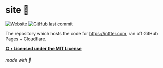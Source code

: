 # site 🔗

[![Website](https://img.shields.io/website-up-down-green-red/http/inttter.github.io/links.svg)](https://inttter.github.io/links)
[![GitHub last commit](https://img.shields.io/github/last-commit/inttter/links.svg)](https://github.com/inttter/links)

The repository which hosts the code for https://inttter.com, ran off GitHub Pages + Cloudflare.

[**©️ • Licensed under the MIT License**](LICENSE)

###### made with 🥞
